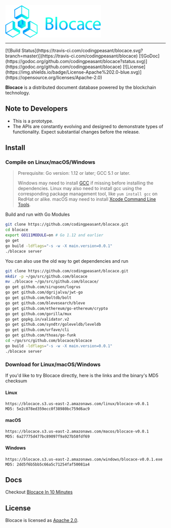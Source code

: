 <a href="https://www.blocace.com">
	<img width="300" src="./blocace-full-logo.png" alt="blocace Logo" />
</a>
<hr/>
[![Build Status](https://travis-ci.com/codingpeasant/blocace.svg?branch=master)](https://travis-ci.com/codingpeasant/blocace) [![GoDoc](https://godoc.org/github.com/codingpeasant/blocace?status.svg)](https://godoc.org/github.com/codingpeasant/blocace) [![License](https://img.shields.io/badge/License-Apache%202.0-blue.svg)](https://opensource.org/licenses/Apache-2.0)

__Blocace__ is a distributed document database powered by the blockchain technology.

## Note to Developers
* This is a prototype.
* The APIs are constantly evolving and designed to demonstrate types of functionality. Expect substantial changes before the release.

## Install

### Compile on Linux/macOS/Windows
> Prerequisite: Go version: 1.12 or later; GCC 5.1 or later.
> 
> Windows may need to install [GCC](http://tdm-gcc.tdragon.net/download) if missing before installing the dependencies. Linux may also need to install gcc using the corresponding package management tool, like `yum install gcc` on RedHat or alike. macOS may need to install [Xcode Command Line Tools](https://www.ics.uci.edu/~pattis/common/handouts/macmingweclipse/allexperimental/macxcodecommandlinetools.html).

Build and run with Go Modules
```bash
git clone https://github.com/codingpeasant/blocace.git
cd blocace
export GO111MODULE=on # Go 1.12 and earlier
go get
go build -ldflags="-s -w -X main.version=0.0.1"
./blocace server
```

You can also use the old way to get dependencies and run
```bash
git clone https://github.com/codingpeasant/blocace.git
mkdir -p ~/go/src/github.com/blocace
mv ./blocace ~/go/src/github.com/blocace/
go get github.com/sirupsen/logrus
go get github.com/dgrijalva/jwt-go
go get github.com/boltdb/bolt
go get github.com/blevesearch/bleve
go get github.com/ethereum/go-ethereum/crypto
go get github.com/gorilla/mux
go get gopkg.in/validator.v2
go get github.com/syndtr/goleveldb/leveldb
go get github.com/urfave/cli
go get github.com/thoas/go-funk
cd ~/go/src/github.com/blocace/blocace
go build -ldflags="-s -w -X main.version=0.0.1"
./blocace server
```
### Download for Linux/macOS/Windows
If you'd like to try Blocace directly, here is the links and the binary's MD5 checksum
#### Linux
```
https://blocace.s3.us-east-2.amazonaws.com/linux/blocace-v0.0.1
MD5: 5e2c078ed359ecc0f38980bc759d6ac9
```
#### macOS
```
https://blocace.s3.us-east-2.amazonaws.com/macos/blocace-v0.0.1
MD5: 6a27775d477bc89097f9a927b58fdf69
```
#### Windows
```
https://blocace.s3.us-east-2.amazonaws.com/windows/blocace-v0.0.1.exe
MD5: 2dd5f6b5bb5c66a5c71254faf50081a4
```


## Docs
Checkout [Blocace In 10 Minutes](https://blocace.com/docs/#/)

## License
Blocace is licensed as [Apache 2.0](https://github.com/codingpeasant/blocace/blob/master/LICENSE).
